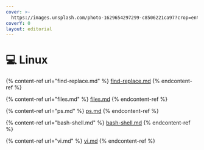 ```yaml
---
cover: >-
  https://images.unsplash.com/photo-1629654297299-c8506221ca97?crop=entropy&cs=srgb&fm=jpg&ixid=MnwxOTcwMjR8MHwxfHNlYXJjaHwxfHxMaW51eHxlbnwwfHx8fDE2NDUwMjMyNjk&ixlib=rb-1.2.1&q=85
coverY: 0
layout: editorial
---
```


# 💻 Linux

{% content-ref url="find-replace.md" %}
[find-replace.md](find-replace.md)
{% endcontent-ref %}

{% content-ref url="files.md" %}
[files.md](files.md)
{% endcontent-ref %}

{% content-ref url="ps.md" %}
[ps.md](ps.md)
{% endcontent-ref %}

{% content-ref url="bash-shell.md" %}
[bash-shell.md](bash-shell.md)
{% endcontent-ref %}

{% content-ref url="vi.md" %}
[vi.md](vi.md)
{% endcontent-ref %}
